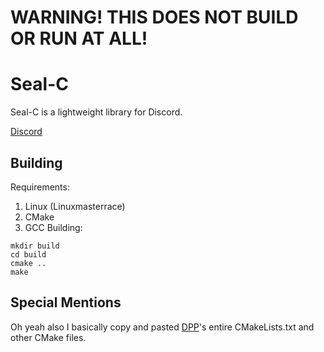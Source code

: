 # WARNING! THIS DOES NOT BUILD OR RUN AT ALL!

# Seal-C
Seal-C is a lightweight library for Discord.

[Discord](https://discord.gg/XEzUV5t3j9)

## Building
Requirements:
1. Linux (Linuxmasterrace)
2. CMake
3. GCC
Building:
```
mkdir build
cd build
cmake ..
make
```

## Special Mentions
Oh yeah also I basically copy and pasted [DPP](https://github.com/brainboxdotcc/DPP/)'s entire CMakeLists.txt and other CMake files.